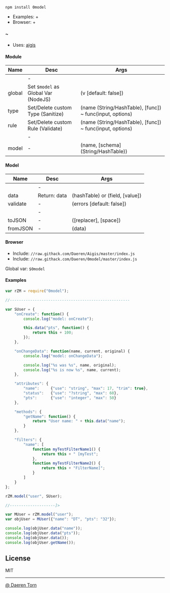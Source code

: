 `npm install 0model`

* Examples: +
* Browser: +

#### ~

* Uses: [aigis][2]


#### Module

| Name        | Desc        | Args			|
|-------------|-------------|-------------|
|             | -           ||
| global      | Set `$model` as Global Var (NodeJS)  				| (v [default: false]) 				|
| type        | Set/Delete custom Type (Sanitize) 					| (name (String/HashTable), [func]) ~ func(input, options) |
| rule        | Set/Delete custom Rule (Validate) 					| (name (String/HashTable), [func]) ~ func(input, options) |
|             | -           ||			
| model    	  | -								   					| (name, [schema] (String/HashTable)) 		|


#### Model

| Name        | Desc        | Args			|
|-------------|-------------|-------------|
|             | -           ||
| data        | Return: data  							| (hashTable) or (field, [value]) |
| validate    | - 										| (errors [default: false]) |
|             | -           ||			
| toJSON      | -  										| ([replacer], [space]) |
| fromJSON    | -  										| (data) |
							
							
#### Browser

* Include: `//raw.githack.com/Daeren/Aigis/master/index.js`
* Include: `//raw.githack.com/Daeren/0model/master/index.js`

Global var: `$0model`


#### Examples

```js
var rZM = require("0model");

//-----------------------------------------------------

var SUser = {
    "onCreate": function() {
        console.log("model: onCreate");

        this.data("pts", function() {
            return this + 100;
        });
    },

    "onChangeData": function(name, current, original) {
        console.log("model: onChangeData");

        console.log("%s was %s", name, original);
        console.log("%s is now %s", name, current);
    },

    "attributes": {
        "name":     {"use": "string", "max": 17, "trim": true},
        "status":   {"use": "?string", "max": 60},
        "pts":      {"use": "integer", "max": 50}
    },

    "methods": {
        "getName": function() {
            return "User name: " + this.data("name");
        }
    },

    "filters": {
        "name": [
            function myTestFilterName1() {
                return this + " [myTest";
            },
            function myTestFilterName2() {
                return this + "FilterName]";
            }
        ]
    }
};

rZM.model("user", SUser);

//--------------------]>

var MUser = rZM.model("user");
var objUser = MUser({"name": "DT", "pts": "32"});

console.log(objUser.data("name"));
console.log(objUser.data("pts"));
console.log(objUser.data());
console.log(objUser.getName());
```


## License

MIT

----------------------------------
[@ Daeren Torn][1]


[1]: http://666.io
[2]: https://www.npmjs.com/package/aigis